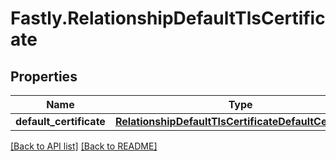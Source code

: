 # Fastly.RelationshipDefaultTlsCertificate

## Properties

Name | Type | Description | Notes
------------ | ------------- | ------------- | -------------
**default_certificate** | [**RelationshipDefaultTlsCertificateDefaultCertificate**](RelationshipDefaultTlsCertificateDefaultCertificate.md) |  | [optional] 


[[Back to API list]](../../README.md#endpoints) [[Back to README]](../../README.md)
